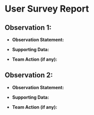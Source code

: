 # User Survey Report

## Observation 1:

- **Observation Statement:**
  
- **Supporting Data:**
  
- **Team Action (if any):**

## Observation 2:

- **Observation Statement:**
  
- **Supporting Data:**
  
- **Team Action (if any):**
